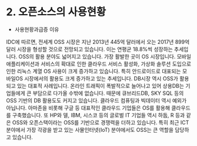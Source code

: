 # 2. 오픈소스의 사용현황
- 사용현황과급증 이유

IDC에 따르면, 전세계 OSS 시장은 지난 2013년 445억 달러에서 오는 2017년 899억 달러 시장을 형성할 것으로 전망되고 있습니다. 이는 연평균 18.8%씩 성장하는 추세입니다. OSS의 활용 분야도 넓어지고 있습니다. 가장 활발한 곳이 OS 시장입니다. 모바일 애플리케이션과 서비스의 확대로 인한 클라우드 서비스 활성화, 가상화 솔루션 도입으로 인한 리눅스 계열 OS 사용이 크게 증가하고 있습니다. 특히 안드로이드로 대표되는 모바일OS 시장에서의 활용도 크게 증가하고 있는 추세입니다. DB시장 역시 OSS가 활용되고 있는 대표적 사례입니다. 온라인 트래픽이 폭발적으로 늘어나고 있어 상용DB는 기업들에게 큰 부담으로 다가올 수밖에 없습니다. 때문에 큐브리드DB, SKY SQL 등의 OSS 기반의 DB 활용도도 커지고 있습니다. 클라우드 컴퓨팅과 빅데이터 역시 예외가 아닙니다. 아마존을 비롯해 구글 등 대표적인 클라우드 기업들은 OS를 활용해 클라우드를 구축했습니다. 또 HP와 델, IBM, 시스코 등의 글로벌 IT 기업들 역시 하둡, R 등과 같은 OSS와 오픈스택이라는 OSS를 기반으로 경쟁력을 더하고 있습니다. 특히 최근 ICT 분야에서 가장 각광을 받고 있는 사물인터넷(IoT) 분야에서도 OSS는 큰 역할을 담당하고 있습니다. 
